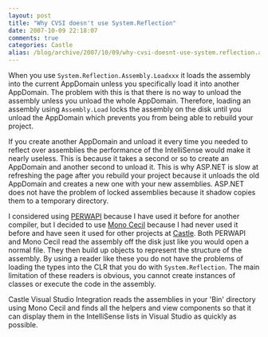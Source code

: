 ```yaml
---
layout: post
title: "Why CVSI doesn't use System.Reflection"
date: 2007-10-09 22:18:07
comments: true
categories: Castle
alias: /blog/archive/2007/10/09/why-cvsi-doesnt-use-system.reflection.aspx
---
```


When you use `System.Reflection.Assembly.Loadxxx` it loads the assembly into the current AppDomain unless you specifically load it
into another AppDomain. The problem with this is that there is no way to unload the assembly unless you unload the whole AppDomain.
Therefore, loading an assembly using `Assembly.Load` locks the assembly on the disk until you unload the AppDomain which prevents
you from being able to rebuild your project.

If you create another AppDomain and unload it every time you needed to reflect over assemblies the performance of the IntelliSense
would make it nearly useless. This is because it takes a second or so to create an AppDomain and another second to unload it. This
is why ASP.NET is slow at refreshing the page after you rebuild your project because it unloads the old AppDomain and creates a new
one with your new assemblies. ASP.NET does not have the problem of locked assemblies because it shadow copies them to a temporary
directory.

I considered using [PERWAPI][1] because I have used it before for another compiler, but I decided to use [Mono Cecil][2] because I
had never used it before and have seen it used for other projects at [Castle][3]. Both PERWAPI and Mono Cecil read the assembly off
the disk just like you would open a normal file. They then build up objects to represent the structure of the assembly. By using a
reader like these you do not have the problems of loading the types into the CLR that you do with `System.Reflection`. The main
limitation of these readers is obvious, you cannot create instances of classes or execute the code in the assembly.

Castle Visual Studio Integration reads the assemblies in your 'Bin' directory using Mono Cecil and finds all the helpers and view
components so that it can display them in the IntelliSense lists in Visual Studio as quickly as possible.

[1]: http://plas.fit.qut.edu.au/perwapi/
[2]: http://www.mono-project.com/Cecil
[3]: http://www.castleproject.org/
